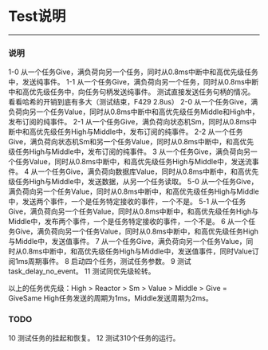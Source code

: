 # Test说明
------
### 说明
1-0 从一个任务Give，满负荷向另一个任务，同时从0.8ms中断中和高优先级任务中，发送纯事件。
1-1 从一个任务Give，满负荷向另一个任务，同时从0.8ms中断中和高优先级任务中，向任务句柄发送纯事件。
测试直接发送任务句柄的情况。看看哈希的开销到底有多大（测试结束，F429 2.8us）
2-0 从一个任务Give，满负荷向另一个任务Value，同时从0.8ms中断中和高优先级任务Middle和High中，发布订阅的纯事件。
2-1 从一个任务Give，满负荷向状态机Sm，同时从0.8ms中断中和高优先级任务High与Middle中，发布订阅的纯事件。
2-2 从一个任务Give，满负荷向状态机Sm和另一个任务Value，同时从0.8ms中断中，和高优先级任务High与Middle中，发布订阅的纯事件。
3 从一个任务Give，满负荷向另一个任务Value，同时从0.8ms中断中，和高优先级任务High与Middle中，发送流事件。
4 从一个任务Give，满负荷向数据库Value，同时从0.8ms中断中，和高优先级任务High与Middle中，发送数据，从另一个任务读取。
5-0 从一个任务Give，满负荷向另一个任务Value，同时从0.8ms中断中，和高优先级任务High与Middle中，发送两个事件，一个是任务特定接收的事件，一个不是。
5-1 从一个任务Give，满负荷向另一个任务Value，同时从0.8ms中断中，和高优先级任务High与Middle中，发布两个事件，一个是任务特定接收的事件，一个不是。
6 从一个任务Give，满负荷向另一个任务Value，同时从0.8ms中断中，和高优先级任务High与Middle中，发送值事件。
7 从一个任务Give，满负荷向另一个任务Value，同时从0.8ms中断中，和高优先级任务High与Middle中，发送值事件，同时Value订阅1ms周期事件。
8 启动四个任务，测试任务参数。
9 测试task_delay_no_event。
11 测试同优先级轮转。

以上的任务优先级：High > Reactor > Sm > Value > Middle > Give = GiveSame
High任务发送的周期为1ms，Middle发送周期为2ms。

### TODO
10 测试任务的挂起和恢复。
12 测试310个任务的运行。